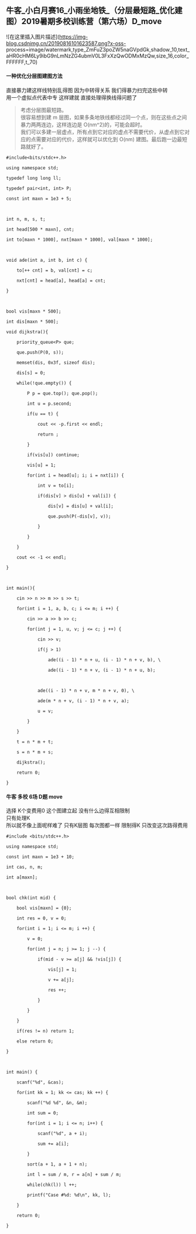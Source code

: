 ## 牛客_小白月赛16_小雨坐地铁_（分层最短路_优化建图）2019暑期多校训练营（第六场）D_move

![在这里插入图片描述](https://img-blog.csdnimg.cn/20190816101623587.png?x-oss-
process=image/watermark,type_ZmFuZ3poZW5naGVpdGk,shadow_10,text_aHR0cHM6Ly9ibG9nLmNzZG4ubmV0L3FxXzQwODMxMzQw,size_16,color_FFFFFF,t_70)

#### 一种优化分层图建图方法

直接暴力建这样线特别乱得图 因为中转得关系 我们得暴力扫完这些中转  
用一个虚拟点代表中专 这样建就 直接处理得换线得问题了

> 考虑分层图最短路。  
>  很容易想到建 m 层图，如果多条地铁线都经过同一个点，则在这些点之间暴力两两连边，这样连边是 O(nm^2)的，可能会超时。  
>  我们可以多建一层虚点，所有点到它对应的虚点不需要代价，从虚点到它对应的点需要对应的代价，这样就可以优化到 O(nm) 建图。最后跑一边最短路就好了。
    
    
    #include<bits/stdc++.h>
    using namespace std;
    typedef long long ll;
    typedef pair<int, int> P;
    const int maxn = 1e3 + 5;
     
    int n, m, s, t;
    int head[500 * maxn], cnt;
    int to[maxn * 1000], nxt[maxn * 1000], val[maxn * 1000];
     
    void ade(int a, int b, int c) {
        to[++ cnt] = b, val[cnt] = c;
        nxt[cnt] = head[a], head[a] = cnt;
    }
     
    bool vis[maxn * 500];
    int dis[maxn * 500];
    void dijkstra(){
        priority_queue<P> que;
        que.push(P(0, s));
        memset(dis, 0x3f, sizeof dis);
        dis[s] = 0;
        while(!que.empty()) {
            P p = que.top(); que.pop();
            int u = p.second;
            if(u == t) {
                cout << -p.first << endl;
                return ;
            }
            if(vis[u]) continue;
            vis[u] = 1;
            for(int i = head[u]; i; i = nxt[i]) {
                int v = to[i];
                if(dis[v] > dis[u] + val[i]) {
                    dis[v] = dis[u] + val[i];
                    que.push(P(-dis[v], v));
                }
            }
        }
        cout << -1 << endl;
    }
     
    int main(){
        cin >> n >> m >> s >> t;
        for(int i = 1, a, b, c; i <= m; i ++) {
            cin >> a >> b >> c;
            for(int j = 1, u, v; j <= c; j ++) {
                cin >> v;
                if(j > 1)
                    ade((i - 1) * n + u, (i - 1) * n + v, b), \
                    ade((i - 1) * n + v, (i - 1) * n + u, b);
                 
                ade((i - 1) * n + v, m * n + v, 0), \
                ade(m * n + v, (i - 1) * n + v, a);
                u = v;
            }
        }
        t = n * m + t;
        s = n * m + s;
        dijkstra();
        return 0;
    }
    

#### 牛客 多校 6场 D题 move

选择 K个变费用0 这个图建立起 没有什么边得互相限制  
只有处理K  
所以就不像上面呢样难了 只有K层图 每次图都一样 限制得K 只改变这次路得费用

    
    
    #include <bits/stdc++.h>
    using namespace std;
    const int maxn = 1e3 + 10;
    int cas, n, m;
    int a[maxn];
    
    bool chk(int mid) {
        bool vis[maxn] = {0};
        int res = 0, v = 0;
        for(int i = 1; i <= m; i ++) {
            v = 0;
            for(int j = n; j >= 1; j --) {
                if(mid - v >= a[j] && !vis[j]) {
                    vis[j] = 1;
                    v += a[j];
                    res ++;
                }
            }
        }
        if(res != n) return 1;
        else return 0;
    }
    
    int main() {
    	scanf("%d", &cas);
    	for(int kk = 1; kk <= cas; kk ++) {
            scanf("%d %d", &n, &m);
            int sum = 0;
            for(int i = 1; i <= n; i++) {
                scanf("%d", a + i);
                sum += a[i];
            }
            sort(a + 1, a + 1 + n);
            int l = sum / m, r = a[n] + sum / m;
            while(chk(l)) l ++;
            printf("Case #%d: %d\n", kk, l);
    	}
        return 0;
    }
    

